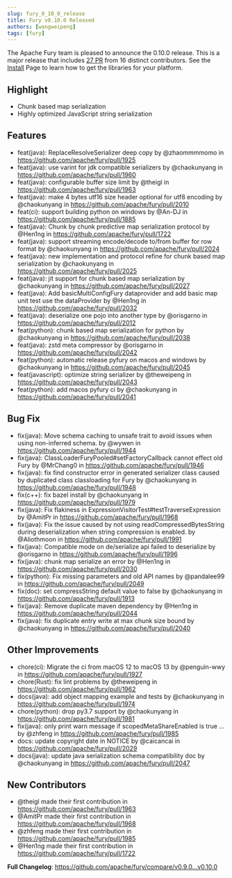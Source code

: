 ```yaml
---
slug: fury_0_10_0_release
title: Fury v0.10.0 Released
authors: [wangweipeng]
tags: [fury]
---
```


The Apache Fury team is pleased to announce the 0.10.0 release. This is a major release that includes [27 PR](https://github.com/apache/fury/compare/v0.9.0...v0.10.0) from 16 distinct contributors. See the [Install](https://fury.apache.org/docs/docs/start/install) Page to learn how to get the libraries for your platform.

## Highlight

- Chunk based map serialization
- Highly optimized JavaScript string serialization

## Features

- feat(java): ReplaceResolveSerializer deep copy by @zhaommmmomo in https://github.com/apache/fury/pull/1925
- feat(java): use varint for jdk compatible serializers by @chaokunyang in https://github.com/apache/fury/pull/1960
- feat(java): configurable buffer size limit by @theigl in https://github.com/apache/fury/pull/1963
- feat(java): make 4 bytes utf16 size header optional for utf8 encoding by @chaokunyang in https://github.com/apache/fury/pull/2010
- feat(ci): support building python on windows by @An-DJ in https://github.com/apache/fury/pull/1885
- feat(java): Chunk by chunk predictive map serialization protocol by @Hen1ng in https://github.com/apache/fury/pull/1722
- feat(java): support streaming encode/decode to/from buffer for row format by @chaokunyang in https://github.com/apache/fury/pull/2024
- feat(java): new implementation and protocol refine for chunk based map serialization by @chaokunyang in https://github.com/apache/fury/pull/2025
- feat(java): jit support for chunk based map serialization by @chaokunyang in https://github.com/apache/fury/pull/2027
- feat(java): Add basicMultiConfigFury dataprovider and add basic map unit test use the dataProvider by @Hen1ng in https://github.com/apache/fury/pull/2032
- feat(java): deserialize one pojo into another type by @orisgarno in https://github.com/apache/fury/pull/2012
- feat(python): chunk based map serialization for python by @chaokunyang in https://github.com/apache/fury/pull/2038
- feat(java): zstd meta compressor by @orisgarno in https://github.com/apache/fury/pull/2042
- feat(python): automatic release pyfury on macos and windows by @chaokunyang in https://github.com/apache/fury/pull/2045
- feat(javascript): optimize string serializer by @theweipeng in https://github.com/apache/fury/pull/2043
- feat(python): add macos pyfury ci by @chaokunyang in https://github.com/apache/fury/pull/2041

## Bug Fix

- fix(java): Move schema caching to unsafe trait to avoid issues when using non-inferred schema. by @wywen in https://github.com/apache/fury/pull/1944
- fix(java): ClassLoaderFuryPooled#setFactoryCallback cannot effect old Fury by @MrChang0 in https://github.com/apache/fury/pull/1946
- fix(java): fix find constructor error in generated serializer class caused by duplicated class classloading for Fury by @chaokunyang in https://github.com/apache/fury/pull/1948
- fix(c++): fix bazel install by @chaokunyang in https://github.com/apache/fury/pull/1979
- fix(java): Fix flakiness in ExpressionVisitorTest#testTraverseExpression by @AmitPr in https://github.com/apache/fury/pull/1968
- fix(java): Fix the issue caused by not using readCompressedBytesString during deserialization when string compression is enabled. by @Aliothmoon in https://github.com/apache/fury/pull/1991
- fix(java): Compatible mode on de/serialize api failed to deserialize by @orisgarno in https://github.com/apache/fury/pull/1996
- fix(java): chunk map serialize an error by @Hen1ng in https://github.com/apache/fury/pull/2030
- fix(python): Fix missing parameters and old API names by @pandalee99 in https://github.com/apache/fury/pull/2049
- fix(doc): set compressString default value to false by @chaokunyang in https://github.com/apache/fury/pull/1913
- fix(java): Remove duplicate maven dependency by @Hen1ng in https://github.com/apache/fury/pull/2044
- fix(java): fix duplicate entry write at max chunk size bound by @chaokunyang in https://github.com/apache/fury/pull/2040

## Other Improvements

- chore(ci): Migrate the ci from macOS 12 to macOS 13 by @penguin-wwy in https://github.com/apache/fury/pull/1927
- chore(Rust): fix lint problems by @theweipeng in https://github.com/apache/fury/pull/1962
- docs(java): add object mapping example and tests by @chaokunyang in https://github.com/apache/fury/pull/1974
- chore(python): drop py3.7 support by @chaokunyang in https://github.com/apache/fury/pull/1981
- fix(java): only print warn message if scopedMetaShareEnabled is true … by @zhfeng in https://github.com/apache/fury/pull/1985
- docs: update copyright date in NOTICE by @caicancai in https://github.com/apache/fury/pull/2029
- docs(java): update java serialization schema compatibility doc by @chaokunyang in https://github.com/apache/fury/pull/2047

## New Contributors

- @theigl made their first contribution in https://github.com/apache/fury/pull/1963
- @AmitPr made their first contribution in https://github.com/apache/fury/pull/1968
- @zhfeng made their first contribution in https://github.com/apache/fury/pull/1985
- @Hen1ng made their first contribution in https://github.com/apache/fury/pull/1722

**Full Changelog**: https://github.com/apache/fury/compare/v0.9.0...v0.10.0
